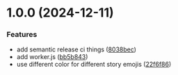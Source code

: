 # 1.0.0 (2024-12-11)


### Features

* add semantic release ci things ([8038bec](https://github.com/Ahacad/hn-discord-cloudflare-bot/commit/8038bec72c2ee3b56327e8f4041291d67ba3aaf4))
* add worker.js ([bb5b843](https://github.com/Ahacad/hn-discord-cloudflare-bot/commit/bb5b843dab987b2f848c9cd12db1ff4f5b1d4444))
* use different color for different story emojis ([22f6f86](https://github.com/Ahacad/hn-discord-cloudflare-bot/commit/22f6f86cd193c1c23516d794dc4074824ec59c1d))
